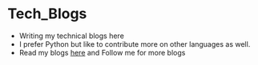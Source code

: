 # Tech_Blogs
* Writing my technical blogs here
* I prefer Python but like to contribute more on other languages as well. 
* Read my blogs [here](https://soamtripathy.hashnode.dev/) and Follow me for more blogs

